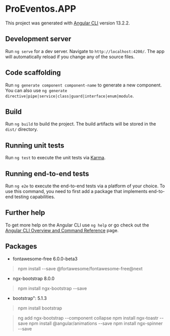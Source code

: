 # ProEventos.APP

This project was generated with [Angular CLI](https://github.com/angular/angular-cli) version 13.2.2.

## Development server

Run `ng serve` for a dev server. Navigate to `http://localhost:4200/`. The app will automatically reload if you change any of the source files.

## Code scaffolding

Run `ng generate component component-name` to generate a new component. You can also use `ng generate directive|pipe|service|class|guard|interface|enum|module`.

## Build

Run `ng build` to build the project. The build artifacts will be stored in the `dist/` directory.

## Running unit tests

Run `ng test` to execute the unit tests via [Karma](https://karma-runner.github.io).

## Running end-to-end tests

Run `ng e2e` to execute the end-to-end tests via a platform of your choice. To use this command, you need to first add a package that implements end-to-end testing capabilities.

## Further help

To get more help on the Angular CLI use `ng help` or go check out the [Angular CLI Overview and Command Reference](https://angular.io/cli) page.

## Packages

- fontawesome-free 6.0.0-beta3
> npm install --save @fortawesome/fontawesome-free@next
- ngx-bootstrap 8.0.0
> npm install ngx-bootstrap --save
- bootstrap": 5.1.3
> npm install bootstrap
 
>ng add ngx-bootstrap  --component collapse
>npm install ngx-toastr --save
>npm install @angular/animations --save
>npm install ngx-spinner --save
